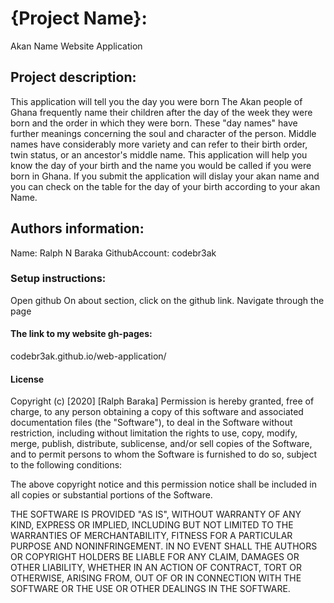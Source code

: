 # {Project Name}:
Akan Name Website Application

## Project description:
This application will tell you the day you were born
The Akan people of Ghana frequently name their children after the day of the week they were born and the order in which they were born. These "day names" have further meanings concerning the soul and character of the person. Middle names have considerably more variety and can refer to their birth order, twin status, or an ancestor's middle name.
This application will help you know the day of your birth and the name you would be called if you were born in Ghana.
If you submit the application will dislay your akan name and you can check on the table for the day of your birth according to your akan Name.

## Authors information:
Name: Ralph N Baraka
GithubAccount: codebr3ak

### Setup instructions:
Open github
On about section, click on the github link.
Navigate through the page

#### The link to my website gh-pages:
codebr3ak.github.io/web-application/

#### License
Copyright (c) [2020] [Ralph Baraka] Permission is hereby granted, free of charge, to any person obtaining a copy of this software and associated documentation files (the "Software"), to deal in the Software without restriction, including without limitation the rights to use, copy, modify, merge, publish, distribute, sublicense, and/or sell copies of the Software, and to permit persons to whom the Software is furnished to do so, subject to the following conditions:

The above copyright notice and this permission notice shall be included in all copies or substantial portions of the Software.

THE SOFTWARE IS PROVIDED "AS IS", WITHOUT WARRANTY OF ANY KIND, EXPRESS OR IMPLIED, INCLUDING BUT NOT LIMITED TO THE WARRANTIES OF MERCHANTABILITY, FITNESS FOR A PARTICULAR PURPOSE AND NONINFRINGEMENT. IN NO EVENT SHALL THE AUTHORS OR COPYRIGHT HOLDERS BE LIABLE FOR ANY CLAIM, DAMAGES OR OTHER LIABILITY, WHETHER IN AN ACTION OF CONTRACT, TORT OR OTHERWISE, ARISING FROM, OUT OF OR IN CONNECTION WITH THE SOFTWARE OR THE USE OR OTHER DEALINGS IN THE SOFTWARE.
